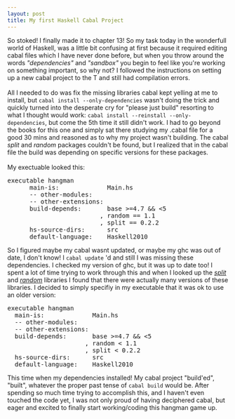 ```yaml
---
layout: post
title: My first Haskell Cabal Project
---
```

So stoked! I finally made it to chapter 13! So my task today in the wonderfull world of Haskell, was a little bit confusing at first because it required editing cabal files which I have never done before, but
when you throw around the words *"dependencies"* and *"sandbox"* you begin to feel like you're working on something important, so why not? I followed the instructions on setting up
a new cabal project to the T and still had compilation errors.<br></br> All I needed to do was fix the missing libraries cabal kept yelling at me to install, but ```cabal install --only-dependencies``` wasn't doing the trick and quickly turned into the desperate cry for "please just build" resorting to what I thought would work: ```cabal install --reinstall --only-dependencies```, but come the 5th time it still didn't work. I had to go beyond the books for this one and simply sat there studying my .cabal file for a good 30 mins and reasoned as to why my project wasn't building. The cabal *split* and *random* packages couldn't be found, but I realized that in the cabal file the build was depending on specific versions for these packages. <br></br> My exectuable looked this:

<pre>
executable hangman
      main-is:             Main.hs
      -- other-modules:
      -- other-extensions:
      build-depends:       base >=4.7 && <5
                         , random == 1.1
                         , split == 0.2.2
      hs-source-dirs:      src
      default-language:    Haskell2010
</pre>

So I figured maybe my cabal wasnt updated, or maybe my ghc was out of date, I don't know! I ```cabal update``` 'd and still I was missing these dependencies. I checked my version of ghc, but it was up to date too! I spent a lot of time trying to work through this and when I looked up the [*split*](https://hackage.haskell.org/package/split) and [*random*](https://hackage.haskell.org/package/random) libraries I found that there were actually many versions of these libraries. I decided to simply specifiy in my executable that it was ok to use an older version:
<pre>
executable hangman
  main-is:             Main.hs
  -- other-modules:
  -- other-extensions:
  build-depends:       base >=4.7 && <5
                     , random < 1.1
                     , split < 0.2.2
  hs-source-dirs:      src
  default-language:    Haskell2010
</pre>

This time when my dependencies installed! My cabal project "build'ed", "built", whatever the proper past tense of ```cabal build``` would be. After spending so much time trying to accomplish this, and I haven't even touched the code yet, I was not only proud of having deciphered cabal, but eager and excited to finally start working/coding this hangman game up.
